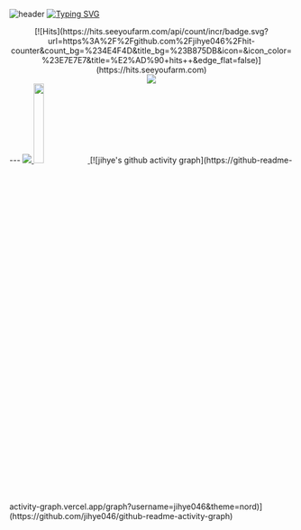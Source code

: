 ![header](https://capsule-render.vercel.app/api?type=venom&color=timeGradient&height=300&section=header&text=Hello!&fontSize=90)
[![Typing SVG](https://readme-typing-svg.demolab.com?font=Crimson+Text&size=35&pause=1000&color=14142CA9&random=false&width=435&lines=Welcome+to+my+Github;My+name+is+jihye-Ha)](https://git.io/typing-svg)
<center>
  [![Hits](https://hits.seeyoufarm.com/api/count/incr/badge.svg?url=https%3A%2F%2Fgithub.com%2Fjihye046%2Fhit-    
    counter&count_bg=%234E4F4D&title_bg=%23B875DB&icon=&icon_color=%23E7E7E7&title=%E2%AD%90+hits++&edge_flat=false)](https://hits.seeyoufarm.com)
</center>
<div style="text-align: center;">
  <a href="mailto:songg046@gmail.com"><img src="https://img.shields.io/badge/Gmail-d14836?style=flat-square&logo=Gmail&logoColor=white&link=mailto:songg046@gmail.com" style="height : auto; margin-left 	:   
  10px; margin-right : 10px;"/></a>
</div>
---
<a href="s">
  <img src="https://github-readme-stats.vercel.app/api/top-langs/?username=jihye046&exclude_repo=jihye046.github.io&layout=compact&theme=dracula" />
</a>
<a href="s">
  <img src="https://github-readme-stats.vercel.app/api?username=jihye046&theme=dracula&show_icons=true&hide=contribs,prs" width="19%" />
</a>
[![jihye's github activity graph](https://github-readme-activity-graph.vercel.app/graph?username=jihye046&theme=nord)](https://github.com/jihye046/github-readme-activity-graph)













<!--
**jihye046/jihye046** is a ✨ _special_ ✨ repository because its `README.md` (this file) appears on your GitHub profile.

Here are some ideas to get you started:

- 🔭 I’m currently working on ...
- 🌱 I’m currently learning ...
- 👯 I’m looking to collaborate on ...
- 🤔 I’m looking for help with ...
- 💬 Ask me about ...
- 📫 How to reach me: ...
- 😄 Pronouns: ...
- ⚡ Fun fact: ...
-->
